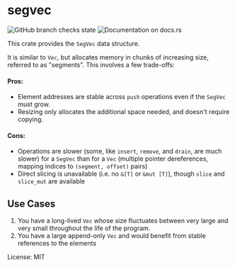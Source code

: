 # segvec

![GitHub branch checks state](https://img.shields.io/github/checks-status/mccolljr/segvec/master)
![Documentation on docs.rs](https://docs.rs/segvec/badge.svg?version=latest)

This crate provides the `SegVec` data structure.

It is similar to `Vec`, but allocates memory in chunks of increasing size, referred to as
"segments". This involves a few trade-offs:

#### Pros:

- Element addresses are stable across `push` operations even if the `SegVec` must grow.
- Resizing only allocates the additional space needed, and doesn't require copying.

#### Cons:

- Operations are slower (some, like `insert`, `remove`, and `drain`, are much slower) for a `SegVec` than for a `Vec` (multiple pointer dereferences, mapping indices to `(segment, offset)` pairs)
- Direct slicing is unavailable (i.e. no `&[T]` or `&mut [T]`), though `slice` and `slice_mut` are available

## Use Cases

1. You have a long-lived `Vec` whose size fluctuates between very large and very small throughout the life of the program.
2. You have a large append-only `Vec` and would benefit from stable references to the elements

License: MIT

